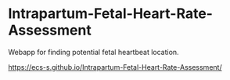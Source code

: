 # Intrapartum-Fetal-Heart-Rate-Assessment
Webapp for finding potential fetal heartbeat location.

https://ecs-s.github.io/Intrapartum-Fetal-Heart-Rate-Assessment/
